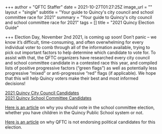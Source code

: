 +++
author = "QFTC Staffer"
date = 2021-10-27T01:27:25Z
image_url = ""
layout = "single"
subtitle = "Your guide to Quincy's city council and school committee race for 2021"
summary = "Your guide to Quincy's city council and school committee race for 2021"
tags = []
title = "2021 Quincy Election Guide"

+++
Election Day, November 2nd 2021, is coming up soon! Don’t panic – we know it’s difficult, time-consuming, and often overwhelming for every individual voter to comb through all of the information available, trying to pick out important factors to help determine which candidate to vote for. To assist with that, the QFTC organizers have researched every city council and school committee candidate in a contested race this year, and compiled lists of positive progressive factors (“green flags”) as well as potentially less progressive “mixed” or anti-progressive “red” flags (if applicable). We hope that this will help Quincy voters make their best and most informed decisions!

[2021 Quincy City Council Candidates](/posts/quincy-city-council-candidates)  
[2021 Quincy School Committee Candidates](/posts/quincy-city-school-committee)

[Here is an article](https://qftc.org/posts/why-should-you-care-about-school-committee-elections/ "https://qftc.org/posts/why-should-you-care-about-school-committee-elections/") on why you should vote in the school committee election, whether you have children in the Quincy Public School system or not.

[Here is an article](https://qftc.org/posts/qftc-statement-on-candidate-endorsement/ "https://qftc.org/posts/qftc-statement-on-candidate-endorsement/") on why QFTC is not endorsing political candidates for this election.